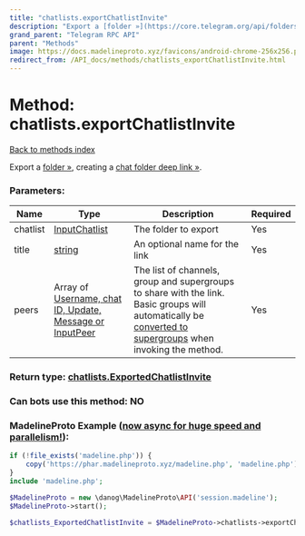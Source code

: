 ```yaml
---
title: "chatlists.exportChatlistInvite"
description: "Export a [folder »](https://core.telegram.org/api/folders), creating a [chat folder deep link »](https://core.telegram.org/api/links#chat-folder-links)."
grand_parent: "Telegram RPC API"
parent: "Methods"
image: https://docs.madelineproto.xyz/favicons/android-chrome-256x256.png
redirect_from: /API_docs/methods/chatlists_exportChatlistInvite.html
---
```

# Method: chatlists.exportChatlistInvite
[Back to methods index](index.html)



Export a [folder »](https://core.telegram.org/api/folders), creating a [chat folder deep link »](https://core.telegram.org/api/links#chat-folder-links).

### Parameters:

| Name     |    Type       | Description | Required |
|----------|---------------|-------------|----------|
|chatlist|[InputChatlist](/API_docs/types/InputChatlist.html) | The folder to export | Yes|
|title|[string](/API_docs/types/string.html) | An optional name for the link | Yes|
|peers|Array of [Username, chat ID, Update, Message or InputPeer](/API_docs/types/InputPeer.html) | The list of channels, group and supergroups to share with the link. Basic groups will automatically be [converted to supergroups](https://core.telegram.org/api/channel#migration) when invoking the method. | Yes|


### Return type: [chatlists.ExportedChatlistInvite](/API_docs/types/chatlists.ExportedChatlistInvite.html)

### Can bots use this method: **NO**


### MadelineProto Example ([now async for huge speed and parallelism!](https://docs.madelineproto.xyz/docs/ASYNC.html)):


```php
if (!file_exists('madeline.php')) {
    copy('https://phar.madelineproto.xyz/madeline.php', 'madeline.php');
}
include 'madeline.php';

$MadelineProto = new \danog\MadelineProto\API('session.madeline');
$MadelineProto->start();

$chatlists_ExportedChatlistInvite = $MadelineProto->chatlists->exportChatlistInvite(chatlist: $InputChatlist, title: 'string', peers: [$InputPeer, $InputPeer], );
```

